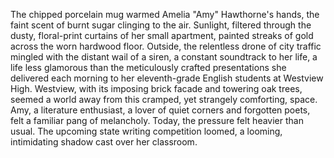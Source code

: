 The chipped porcelain mug warmed Amelia "Amy" Hawthorne's hands, the faint scent of burnt sugar clinging to the air.  Sunlight, filtered through the dusty, floral-print curtains of her small apartment, painted streaks of gold across the worn hardwood floor.  Outside, the relentless drone of city traffic mingled with the distant wail of a siren, a constant soundtrack to her life, a life less glamorous than the meticulously crafted presentations she delivered each morning to her eleventh-grade English students at Westview High.  Westview, with its imposing brick facade and towering oak trees, seemed a world away from this cramped, yet strangely comforting, space. Amy, a literature enthusiast, a lover of quiet corners and forgotten poets, felt a familiar pang of melancholy. Today, the pressure felt heavier than usual.  The upcoming state writing competition loomed, a looming, intimidating shadow cast over her classroom.
